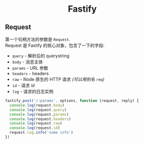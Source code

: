 <h1 align="center">Fastify</h1>

## Request
第一个句柄方法的参数是 `Request`.<br>
Request 是 Fastify 的核心对象，包含了一下的字段:
- `query` - 解析后的 querystring
- `body` - 消息主体
- `params` - URL 参数
- `headers` - headers
- `raw` - Node 原生的 HTTP 请求 *(可以用别名 `req`)*
- `id` - 请求 id
- `log` - 请求的日志实例

```js
fastify.post('/:params', options, function (request, reply) {
  console.log(request.body)
  console.log(request.query)
  console.log(request.params)
  console.log(request.headers)
  console.log(request.raw)
  console.log(request.id)
  request.log.info('some info')
})
```
